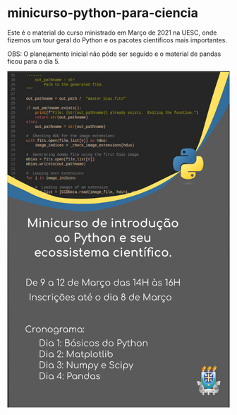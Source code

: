 # minicurso-python-para-ciencia

Este é o material do curso ministrado em Março de 2021 na UESC, onde fizemos um
tour geral do Python e os pacotes científicos mais importantes.

OBS: O planejamento inicial não pôde ser seguido e o material de pandas ficou para o dia 5.

![Poster](organizacao/poster_c.png)


